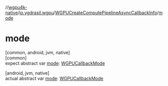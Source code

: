 //[wgpu4k-native](../../../index.md)/[io.ygdrasil.wgpu](../index.md)/[WGPUCreateComputePipelineAsyncCallbackInfo](index.md)/[mode](mode.md)

# mode

[common, android, jvm, native]\
[common]\
expect abstract var [mode](mode.md): [WGPUCallbackMode](../-w-g-p-u-callback-mode/index.md)

[android, jvm, native]\
actual abstract var [mode](mode.md): [WGPUCallbackMode](../-w-g-p-u-callback-mode/index.md)